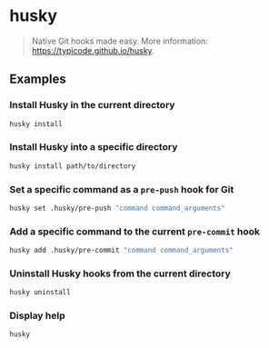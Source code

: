 # husky

> Native Git hooks made easy. More information: <https://typicode.github.io/husky>.

## Examples

### Install Husky in the current directory

```bash
husky install
```

### Install Husky into a specific directory

```bash
husky install path/to/directory
```

### Set a specific command as a `pre-push` hook for Git

```bash
husky set .husky/pre-push "command command_arguments"
```

### Add a specific command to the current `pre-commit` hook

```bash
husky add .husky/pre-commit "command command_arguments"
```

### Uninstall Husky hooks from the current directory

```bash
husky uninstall
```

### Display help

```bash
husky
```
